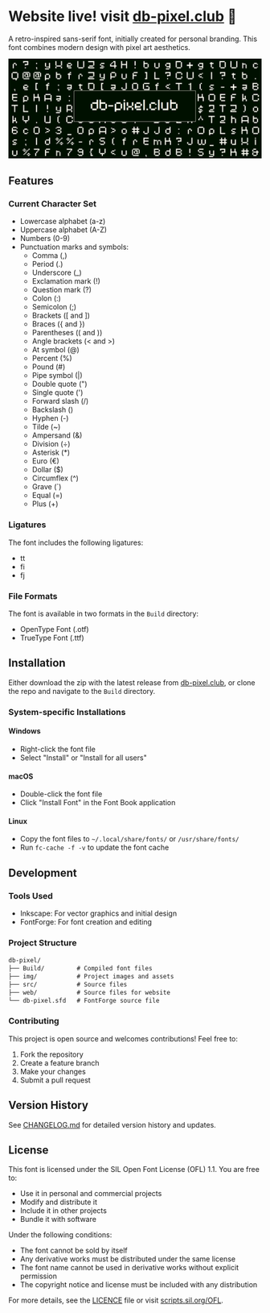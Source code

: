 # Website live! visit [db-pixel.club](https://db-pixel.club) 🥂
A retro-inspired sans-serif font, initially created for personal branding. This font combines modern design with pixel art aesthetics.

![header](./img/header.png)

## Features

### Current Character Set
- Lowercase alphabet (a-z)
- Uppercase alphabet (A-Z)
- Numbers (0-9)
- Punctuation marks and symbols:
  - Comma (,)
  - Period (.)
  - Underscore (_)
  - Exclamation mark (!)
  - Question mark (?)
  - Colon (:)
  - Semicolon (;)
  - Brackets ([ and ])
  - Braces ({ and })
  - Parentheses (( and ))
  - Angle brackets (< and >)
  - At symbol (@)
  - Percent (%)
  - Pound (#)
  - Pipe symbol (|)
  - Double quote (")
  - Single quote (')
  - Forward slash (/)
  - Backslash (\)
  - Hyphen (-)
  - Tilde (~)
  - Ampersand (&)
  - Division (÷)
  - Asterisk (*)
  - Euro (€)
  - Dollar ($)
  - Circumflex (^)
  - Grave (`)
  - Equal (=)
  - Plus (+)

### Ligatures
The font includes the following ligatures:
- tt
- fi
- fj

### File Formats
The font is available in two formats in the `Build` directory:
- OpenType Font (.otf)
- TrueType Font (.ttf)

## Installation

Either download the zip with the latest release from [db-pixel.club](https://www.db-pixel.club/db-pixel.zip), or clone the repo and navigate to the `Build` directory.

### System-specific Installations

#### Windows
- Right-click the font file
- Select "Install" or "Install for all users"

#### macOS
- Double-click the font file
- Click "Install Font" in the Font Book application

#### Linux
- Copy the font files to `~/.local/share/fonts/` or `/usr/share/fonts/`
- Run `fc-cache -f -v` to update the font cache

## Development

### Tools Used
- Inkscape: For vector graphics and initial design
- FontForge: For font creation and editing

### Project Structure
```
db-pixel/
├── Build/         # Compiled font files
├── img/           # Project images and assets
├── src/           # Source files
├── web/           # Source files for website
└── db-pixel.sfd   # FontForge source file
```

### Contributing
This project is open source and welcomes contributions! Feel free to:
1. Fork the repository
2. Create a feature branch
3. Make your changes
4. Submit a pull request

## Version History

See [CHANGELOG.md](CHANGELOG.md) for detailed version history and updates.

## License

This font is licensed under the SIL Open Font License (OFL) 1.1. You are free to:
- Use it in personal and commercial projects
- Modify and distribute it
- Include it in other projects
- Bundle it with software

Under the following conditions:
- The font cannot be sold by itself
- Any derivative works must be distributed under the same license
- The font name cannot be used in derivative works without explicit permission
- The copyright notice and license must be included with any distribution

For more details, see the [LICENCE](LICENCE) file or visit [scripts.sil.org/OFL](http://scripts.sil.org/OFL).
